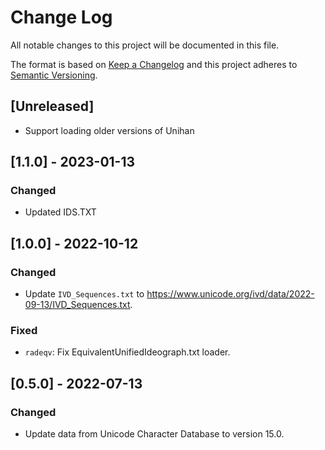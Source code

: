 # Change Log

All notable changes to this project will be documented in this file.

The format is based on [Keep a Changelog](http://keepachangelog.com/)
and this project adheres to [Semantic Versioning](http://semver.org/).

## [Unreleased]

- Support loading older versions of Unihan

## [1.1.0] - 2023-01-13

### Changed

- Updated IDS.TXT

## [1.0.0] - 2022-10-12
### Changed
- Update `IVD_Sequences.txt` to <https://www.unicode.org/ivd/data/2022-09-13/IVD_Sequences.txt>.
### Fixed
- `radeqv`: Fix EquivalentUnifiedIdeograph.txt loader.

## [0.5.0] - 2022-07-13
### Changed
- Update data from Unicode Character Database to version 15.0.
